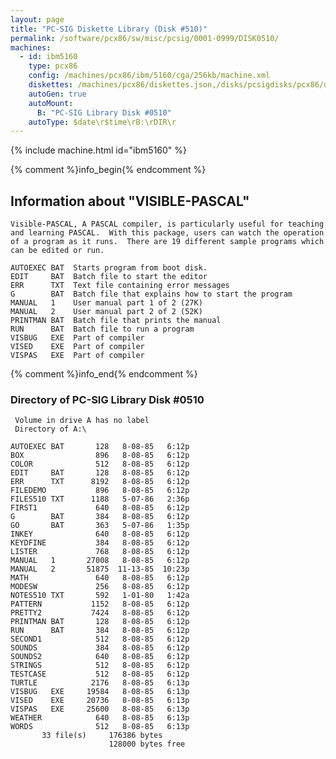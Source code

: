 ```yaml
---
layout: page
title: "PC-SIG Diskette Library (Disk #510)"
permalink: /software/pcx86/sw/misc/pcsig/0001-0999/DISK0510/
machines:
  - id: ibm5160
    type: pcx86
    config: /machines/pcx86/ibm/5160/cga/256kb/machine.xml
    diskettes: /machines/pcx86/diskettes.json,/disks/pcsigdisks/pcx86/diskettes.json
    autoGen: true
    autoMount:
      B: "PC-SIG Library Disk #0510"
    autoType: $date\r$time\rB:\rDIR\r
---
```


{% include machine.html id="ibm5160" %}

{% comment %}info_begin{% endcomment %}

## Information about "VISIBLE-PASCAL"

    Visible-PASCAL, A PASCAL compiler, is particularly useful for teaching
    and learning PASCAL.  With this package, users can watch the operation
    of a program as it runs.  There are 19 different sample programs which
    can be edited or run.
    
    AUTOEXEC BAT  Starts program from boot disk.
    EDIT     BAT  Batch file to start the editor
    ERR      TXT  Text file containing error messages
    G        BAT  Batch file that explains how to start the program
    MANUAL   1    User manual part 1 of 2 (27K)
    MANUAL   2    User manual part 2 of 2 (52K)
    PRINTMAN BAT  Batch file that prints the manual
    RUN      BAT  Batch file to run a program
    VISBUG   EXE  Part of compiler
    VISED    EXE  Part of compiler
    VISPAS   EXE  Part of compiler
{% comment %}info_end{% endcomment %}


### Directory of PC-SIG Library Disk #0510

     Volume in drive A has no label
     Directory of A:\

    AUTOEXEC BAT       128   8-08-85   6:12p
    BOX                896   8-08-85   6:12p
    COLOR              512   8-08-85   6:12p
    EDIT     BAT       128   8-08-85   6:12p
    ERR      TXT      8192   8-08-85   6:12p
    FILEDEMO           896   8-08-85   6:12p
    FILES510 TXT      1188   5-07-86   2:36p
    FIRST1             640   8-08-85   6:12p
    G        BAT       384   8-08-85   6:12p
    GO       BAT       363   5-07-86   1:35p
    INKEY              640   8-08-85   6:12p
    KEYDFINE           384   8-08-85   6:12p
    LISTER             768   8-08-85   6:12p
    MANUAL   1       27008   8-08-85   6:12p
    MANUAL   2       51875  11-13-85  10:23p
    MATH               640   8-08-85   6:12p
    MODESW             256   8-08-85   6:12p
    NOTES510 TXT       592   1-01-80   1:42a
    PATTERN           1152   8-08-85   6:12p
    PRETTY2           7424   8-08-85   6:12p
    PRINTMAN BAT       128   8-08-85   6:12p
    RUN      BAT       384   8-08-85   6:12p
    SECOND1            512   8-08-85   6:12p
    SOUNDS             384   8-08-85   6:12p
    SOUNDS2            640   8-08-85   6:12p
    STRINGS            512   8-08-85   6:12p
    TESTCASE           512   8-08-85   6:12p
    TURTLE            2176   8-08-85   6:13p
    VISBUG   EXE     19584   8-08-85   6:13p
    VISED    EXE     20736   8-08-85   6:13p
    VISPAS   EXE     25600   8-08-85   6:13p
    WEATHER            640   8-08-85   6:13p
    WORDS              512   8-08-85   6:13p
           33 file(s)     176386 bytes
                          128000 bytes free
